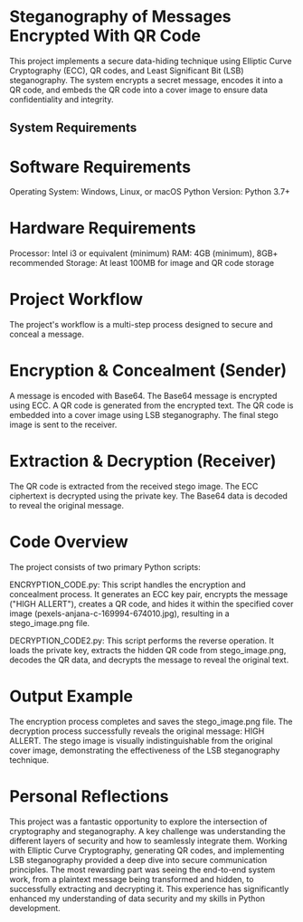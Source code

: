 # Steganography of Messages Encrypted With QR Code
This project implements a secure data-hiding technique using Elliptic Curve Cryptography (ECC), QR codes, and Least Significant Bit (LSB) steganography. The system encrypts a secret message, encodes it into a QR code, and embeds the QR code into a cover image to ensure data confidentiality and integrity.

## System Requirements

# Software Requirements
Operating System: Windows, Linux, or macOS
Python Version: Python 3.7+

# Hardware Requirements
Processor: Intel i3 or equivalent (minimum)
RAM: 4GB (minimum), 8GB+ recommended
Storage: At least 100MB for image and QR code storage

# Project Workflow
The project's workflow is a multi-step process designed to secure and conceal a message.

# Encryption & Concealment (Sender)
A message is encoded with Base64.
The Base64 message is encrypted using ECC.
A QR code is generated from the encrypted text.
The QR code is embedded into a cover image using LSB steganography.
The final stego image is sent to the receiver.

# Extraction & Decryption (Receiver)
The QR code is extracted from the received stego image.
The ECC ciphertext is decrypted using the private key.
The Base64 data is decoded to reveal the original message.

# Code Overview
The project consists of two primary Python scripts:

ENCRYPTION_CODE.py: This script handles the encryption and concealment process. It generates an ECC key pair, encrypts the message ("HIGH ALLERT"), creates a QR code, and hides it within the specified cover image (pexels-anjana-c-169994-674010.jpg), resulting in a stego_image.png file.

DECRYPTION_CODE2.py: This script performs the reverse operation. It loads the private key, extracts the hidden QR code from stego_image.png, decodes the QR data, and decrypts the message to reveal the original text.

# Output Example
The encryption process completes and saves the stego_image.png file. The decryption process successfully reveals the original message: HIGH ALLERT. The stego image is visually indistinguishable from the original cover image, demonstrating the effectiveness of the LSB steganography technique.

# Personal Reflections
This project was a fantastic opportunity to explore the intersection of cryptography and steganography. A key challenge was understanding the different layers of security and how to seamlessly integrate them. Working with Elliptic Curve Cryptography, generating QR codes, and implementing LSB steganography provided a deep dive into secure communication principles. The most rewarding part was seeing the end-to-end system work, from a plaintext message being transformed and hidden, to successfully extracting and decrypting it. This experience has significantly enhanced my understanding of data security and my skills in Python development.
